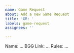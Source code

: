```yaml
---
name: Game Request
about: Add a new Game Request
title: 'GR: '
labels: game-request
assignees: ''

---
```


Name: ...
BGG Link: ...
Rules: ...

